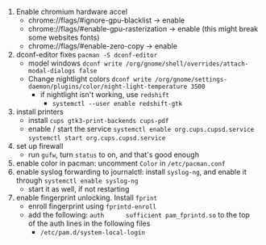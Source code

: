 1) Enable chromium hardware accel
    * chrome://flags/#ignore-gpu-blacklist -> enable
    * chrome://flags/#enable-gpu-rasterization -> enable (this might break some websites fonts)
    * chrome://flags/#enable-zero-copy -> enable
2) dconf-editor fixes ```pacman -S dconf-editor```
    * model windows ```dconf write /org/gnome/shell/overrides/attach-modal-dialogs false```
    * Change nightlight colors ```dconf write /org/gnome/settings-daemon/plugins/color/night-light-temperature 3500```
        * if nightlight isn't working, use ```redshift```
            * ```systemctl --user enable redshift-gtk```
3) install printers
    * install ```cups gtk3-print-backends cups-pdf```
    * enable / start the service ```systemctl enable org.cups.cupsd.service``` ```systemctl start org.cups.cupsd.service```
4) set up firewall
    * run ```gufw```, turn ```status``` to on, and that's good enough
5) enable color in pacman: uncomment ```Color``` in ```/etc/pacman.conf```
6) enable syslog forwarding to journalctl: install ```syslog-ng```, and enable it through ```systemctl enable syslog-ng```
    * start it as well, if not restarting
7) enable fingerprint unlocking.  Install ```fprint```
    * enroll fingerprint using ```fprintd-enroll```
    * add the following: ```auth      sufficient pam_fprintd.so``` to the top of the auth lines in the following files
        * ```/etc/pam.d/system-local-login```
